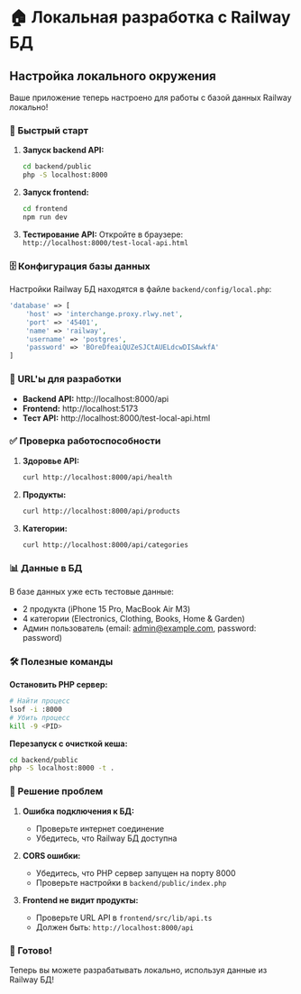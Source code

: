 # 🏠 Локальная разработка с Railway БД

## Настройка локального окружения

Ваше приложение теперь настроено для работы с базой данных Railway локально!

### 🚀 Быстрый старт

1. **Запуск backend API:**

   ```bash
   cd backend/public
   php -S localhost:8000
   ```

2. **Запуск frontend:**

   ```bash
   cd frontend
   npm run dev
   ```

3. **Тестирование API:**
   Откройте в браузере: `http://localhost:8000/test-local-api.html`

### 🗄️ Конфигурация базы данных

Настройки Railway БД находятся в файле `backend/config/local.php`:

```php
'database' => [
    'host' => 'interchange.proxy.rlwy.net',
    'port' => '45401',
    'name' => 'railway',
    'username' => 'postgres',
    'password' => 'BOreDfeaiQUZeSJCtAUELdcwDISAwkfA'
]
```

### 🔗 URL'ы для разработки

- **Backend API:** http://localhost:8000/api
- **Frontend:** http://localhost:5173
- **Тест API:** http://localhost:8000/test-local-api.html

### ✅ Проверка работоспособности

1. **Здоровье API:**

   ```bash
   curl http://localhost:8000/api/health
   ```

2. **Продукты:**

   ```bash
   curl http://localhost:8000/api/products
   ```

3. **Категории:**
   ```bash
   curl http://localhost:8000/api/categories
   ```

### 📊 Данные в БД

В базе данных уже есть тестовые данные:

- 2 продукта (iPhone 15 Pro, MacBook Air M3)
- 4 категории (Electronics, Clothing, Books, Home & Garden)
- Админ пользователь (email: admin@example.com, password: password)

### 🛠️ Полезные команды

**Остановить PHP сервер:**

```bash
# Найти процесс
lsof -i :8000
# Убить процесс
kill -9 <PID>
```

**Перезапуск с очисткой кеша:**

```bash
cd backend/public
php -S localhost:8000 -t .
```

### 🐛 Решение проблем

1. **Ошибка подключения к БД:**

   - Проверьте интернет соединение
   - Убедитесь, что Railway БД доступна

2. **CORS ошибки:**

   - Убедитесь, что PHP сервер запущен на порту 8000
   - Проверьте настройки в `backend/public/index.php`

3. **Frontend не видит продукты:**
   - Проверьте URL API в `frontend/src/lib/api.ts`
   - Должен быть: `http://localhost:8000/api`

### 🎯 Готово!

Теперь вы можете разрабатывать локально, используя данные из Railway БД!

